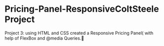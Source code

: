 # Pricing-Panel-ResponsiveColtSteele Project
Project 3: using HTML and CSS created a Responsive Pricing Panel( with help of FlexBox and @media Queries.🍕
